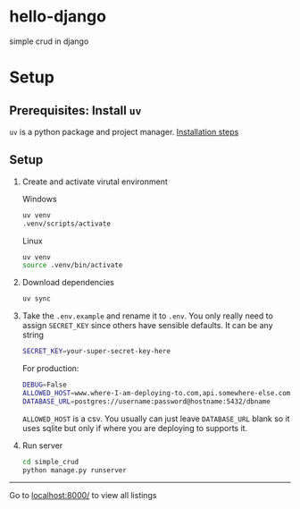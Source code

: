 # hello-django
simple crud in django

# Setup
## Prerequisites: Install `uv`
`uv` is a python package and project manager. [Installation steps](https://docs.astral.sh/uv/getting-started/installation/)

## Setup
1. Create and activate virutal environment

    Windows
    ```bash
    uv venv
    .venv/scripts/activate
    ```
    Linux
    ```bash
    uv venv
    source .venv/bin/activate
    ```

2. Download dependencies

    ```bash
    uv sync
    ```

3. Take the `.env.example` and rename it to `.env`. You only really need to
assign `SECRET_KEY` since others have sensible defaults. It can be any string
    ```bash
    SECRET_KEY=your-super-secret-key-here
    ```
    For production:
    ```bash
    DEBUG=False
    ALLOWED_HOST=www.where-I-am-deploying-to.com,api.somewhere-else.com
    DATABASE_URL=postgres://username:password@hostname:5432/dbname
    ```
    `ALLOWED_HOST` is a csv. You usually can just leave `DATABASE_URL` blank
    so it uses sqlite but only if where you are deploying to supports it.

4. Run server
    ```bash
    cd simple_crud
    python manage.py runserver
    ```

---

Go to [localhost:8000/](localhost:8000/) to view all listings
